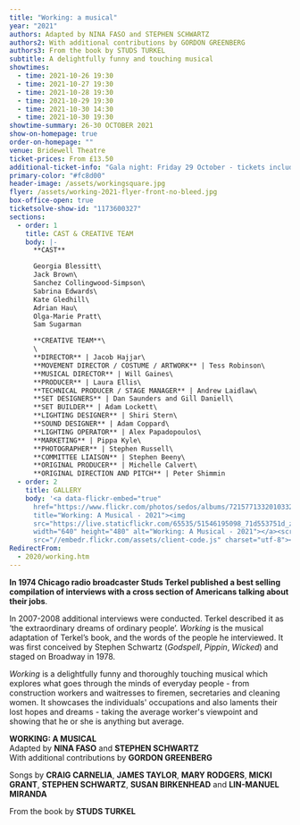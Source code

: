 ```yaml
---
title: "Working: a musical"
year: "2021"
authors: Adapted by NINA FASO and STEPHEN SCHWARTZ
authors2: With additional contributions by GORDON GREENBERG
authors3: From the book by STUDS TURKEL
subtitle: A delightfully funny and touching musical
showtimes:
  - time: 2021-10-26 19:30
  - time: 2021-10-27 19:30
  - time: 2021-10-28 19:30
  - time: 2021-10-29 19:30
  - time: 2021-10-30 14:30
  - time: 2021-10-30 19:30
showtime-summary: 26-30 OCTOBER 2021
show-on-homepage: true
order-on-homepage: ""
venue: Bridewell Theatre
ticket-prices: From £13.50
additional-ticket-info: "Gala night: Friday 29 October - tickets include a drink and programme"
primary-color: "#fc8d00"
header-image: /assets/workingsquare.jpg
flyer: /assets/working-2021-flyer-front-no-bleed.jpg
box-office-open: true
ticketsolve-show-id: "1173600327"
sections:
  - order: 1
    title: CAST & CREATIVE TEAM
    body: |-
      **CAST**

      Georgia Blessitt\
      Jack Brown\
      Sanchez Collingwood-Simpson\
      Sabrina Edwards\
      Kate Gledhill\
      Adrian Hau\
      Olga-Marie Pratt\
      Sam Sugarman

      **CREATIVE TEAM**\
      \
      **DIRECTOR** | Jacob Hajjar\
      **MOVEMENT DIRECTOR / COSTUME / ARTWORK** | Tess Robinson\
      **MUSICAL DIRECTOR** | Will Gaines\
      **PRODUCER** | Laura Ellis\
      **TECHNICAL PRODUCER / STAGE MANAGER** | Andrew Laidlaw\
      **SET DESIGNERS** | Dan Saunders and Gill Daniell\
      **SET BUILDER** | Adam Lockett\
      **LIGHTING DESIGNER** | Shiri Stern\
      **SOUND DESIGNER** | Adam Coppard\
      **LIGHTING OPERATOR** | Alex Papadopoulos\
      **MARKETING** | Pippa Kyle\
      **PHOTOGRAPHER** | Stephen Russell\
      **COMMITTEE LIAISON** | Stephen Beeny\
      **ORIGINAL PRODUCER** | Michelle Calvert\
      **ORIGINAL DIRECTION AND PITCH** | Peter Shimmin
  - order: 2
    title: GALLERY
    body: '<a data-flickr-embed="true"
      href="https://www.flickr.com/photos/sedos/albums/72157713320103323"
      title="Working: A Musical - 2021"><img
      src="https://live.staticflickr.com/65535/51546195098_71d553751d_z.jpg"
      width="640" height="480" alt="Working: A Musical - 2021"></a><script async
      src="//embedr.flickr.com/assets/client-code.js" charset="utf-8"></script>'
RedirectFrom:
  - 2020/working.htm
---
```

**In 1974 Chicago radio broadcaster Studs Terkel published a best selling compilation of interviews with a cross section of Americans talking about their jobs**.

In 2007-2008 additional interviews were conducted. Terkel described it as ‘the extraordinary dreams of ordinary people’. *Working* is the musical adaptation of Terkel’s book, and the words of the people he interviewed. It was first conceived by Stephen Schwartz (*Godspell*, *Pippin*, *Wicked*) and staged on Broadway in 1978.

*Working* is a delightfully funny and thoroughly touching musical which explores what goes through the minds of everyday people - from construction workers and waitresses to firemen, secretaries and cleaning women. It showcases the individuals' occupations and also laments their lost hopes and dreams - taking the average worker's viewpoint and showing that he or she is anything but average.

**WORKING: A MUSICAL**\
Adapted by **NINA FASO** and **STEPHEN SCHWARTZ**\
With additional contributions by **GORDON GREENBERG**

Songs by **CRAIG CARNELIA**, **JAMES TAYLOR**, **MARY RODGERS**, **MICKI GRANT**, **STEPHEN SCHWARTZ**, **SUSAN BIRKENHEAD** and **LIN-MANUEL MIRANDA**

From the book by **STUDS TURKEL**
